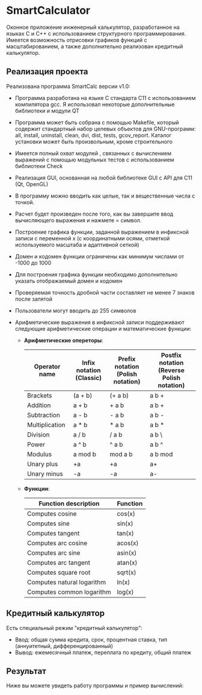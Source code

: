 # SmartCalculator
Оконное приложение инженерный калькулятор, разработанное на языках С и С++ с использованием структурного программирования. Имеется возможность отрисовки графиков функций с масштабированием, а также дополнительно реализован кредитный калькулятор.


## Реализация проекта

Реализована программа SmartCalc версии v1.0:

- Программа разработана на языке C стандарта C11 с использованием компилятора gcc. Я использовал некоторые дополнительные библиотеки и модули QT
- Программа может быть собрана с помощью Makefile, который содержит стандартный набор целевых объектов для GNU-программ: all, install, uninstall, clean, dvi, dist, tests, gcov_report. Каталог установки может быть произвольным, кроме строительного
- Имеется полный охват модулей , связанных с вычислением выражений с помощью модульных тестов с использованием библиотеки Check
- Реализация GUI, основанная на любой библиотеке GUI с API для C11 (Qt, OpenGL)
- В программу можно вводить как целые, так и вещественные числа с точкой.
- Расчет будет произведен после того, как вы завершите ввод вычисляющего выражения и нажмете = символ.
- Построение графика функции, заданной выражением в инфиксной записи с переменной x (с координатными осями, отметкой используемого масштаба и адаптивной сеткой)
- Домен и кодомен функции ограничены как минимум числами от -1000 до 1000
- Для построения графика функции необходимо дополнительно указать отображаемый домен и кодомен
- Проверяемая точность дробной части составляет не менее 7 знаков после запятой
- Пользователи могут вводить до 255 символов
- Арифметические выражения в инфиксной записи поддерживают следующие арифметические операции и математические функции:

    - **Арифметические опереторы**:

      | Operator name | Infix notation <br /> (Classic) | Prefix notation <br /> (Polish notation) |  Postfix notation <br /> (Reverse Polish notation) |
      | --------- | ------ | ------ | ------ |
      | Brackets | (a + b) | (+ a b) | a b + |
      | Addition | a + b | + a b | a b + |
      | Subtraction | a - b | - a b | a b - |
      | Multiplication | a * b | * a b | a b * |
      | Division | a / b | / a b | a b \ |
      | Power | a ^ b | ^ a b | a b ^ |
      | Modulus | a mod b | mod a b | a b mod |
      | Unary plus | +a | +a | a+ |
      | Unary minus | -a | -a | a- |


    - **Функции**:
  
      | Function description | Function |
      | ------ | ------ |
      | Computes cosine | cos(x) |
      | Computes sine | sin(x) |
      | Computes tangent | tan(x) |
      | Computes arc cosine | acos(x) |
      | Computes arc sine | asin(x) |
      | Computes arc tangent | atan(x) |
      | Computes square root | sqrt(x) |
      | Computes natural logarithm | ln(x) |
      | Computes common logarithm | log(x) |


## Кредитный калькулятор

Есть специальный режим "кредитный калькулятор":

- Ввод: общая сумма кредита, срок, процентная ставка, тип (аннуитетный, дифференцированный)
- Вывод: ежемесячный платеж, переплата по кредиту, общий платеж

## Результат

Ниже вы можете увидеть работу программы и пример вычислений:

